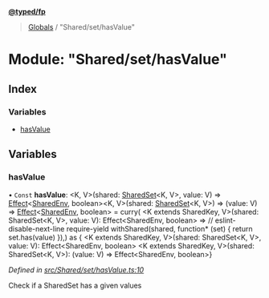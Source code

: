 **[@typed/fp](../README.md)**

> [Globals](../globals.md) / "Shared/set/hasValue"

# Module: "Shared/set/hasValue"

## Index

### Variables

* [hasValue](_shared_set_hasvalue_.md#hasvalue)

## Variables

### hasValue

• `Const` **hasValue**: \<K, V>(shared: [SharedSet](../interfaces/_shared_set_sharedset_.sharedset.md)\<K, V>, value: V) => [Effect](_effect_effect_.effect.md)\<[SharedEnv](../interfaces/_shared_core_services_sharedenv_.sharedenv.md), boolean>\<K, V>(shared: [SharedSet](../interfaces/_shared_set_sharedset_.sharedset.md)\<K, V>) => (value: V) => [Effect](_effect_effect_.effect.md)\<[SharedEnv](../interfaces/_shared_core_services_sharedenv_.sharedenv.md), boolean> = curry( \<K extends SharedKey, V>(shared: SharedSet\<K, V>, value: V): Effect\<SharedEnv, boolean> => // eslint-disable-next-line require-yield withShared(shared, function* (set) { return set.has(value) }),) as { \<K extends SharedKey, V>(shared: SharedSet\<K, V>, value: V): Effect\<SharedEnv, boolean> \<K extends SharedKey, V>(shared: SharedSet\<K, V>): (value: V) => Effect\<SharedEnv, boolean>}

*Defined in [src/Shared/set/hasValue.ts:10](https://github.com/TylorS/typed-fp/blob/f129829/src/Shared/set/hasValue.ts#L10)*

Check if a SharedSet has a given values
